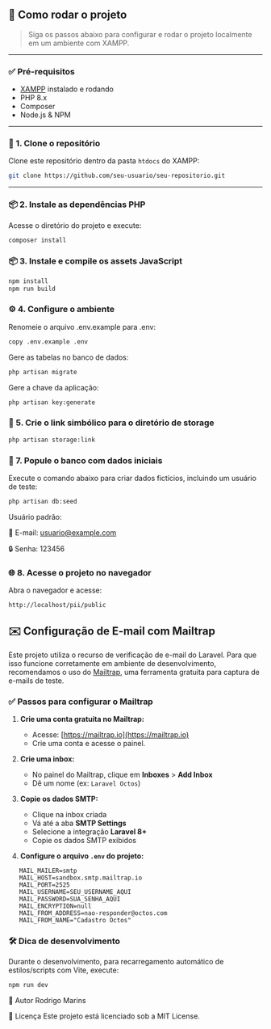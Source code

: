 ## 🚀 Como rodar o projeto

> Siga os passos abaixo para configurar e rodar o projeto localmente em um ambiente com XAMPP.

---

### ✅ Pré-requisitos

- [XAMPP](https://www.apachefriends.org/index.html) instalado e rodando
- PHP 8.x
- Composer
- Node.js & NPM

---

### 📁 1. Clone o repositório

Clone este repositório dentro da pasta `htdocs` do XAMPP:

```bash
git clone https://github.com/seu-usuario/seu-repositorio.git
````
---
### 📦 2. Instale as dependências PHP
Acesse o diretório do projeto e execute:

```bash 
composer install
```

### 📦 3. Instale e compile os assets JavaScript

```bash
npm install
npm run build
```

### ⚙️ 4. Configure o ambiente
Renomeie o arquivo .env.example para .env:

```bash 
copy .env.example .env
```
Gere as tabelas no banco de dados:
```bash 
php artisan migrate
```
Gere a chave da aplicação:
```bash 
php artisan key:generate
```
### 🔗 5. Crie o link simbólico para o diretório de storage
```bash 
php artisan storage:link
```

### 🌱 7. Popule o banco com dados iniciais
Execute o comando abaixo para criar dados fictícios, incluindo um usuário de teste:

```bash 
php artisan db:seed
```

Usuário padrão:

📧 E-mail: usuario@example.com

🔒 Senha: 123456

### 🌐 8. Acesse o projeto no navegador
Abra o navegador e acesse:
```bash 
http://localhost/pii/public
```
## ✉️ Configuração de E-mail com Mailtrap

Este projeto utiliza o recurso de verificação de e-mail do Laravel. Para que isso funcione corretamente em ambiente de desenvolvimento, recomendamos o uso do [Mailtrap](https://mailtrap.io), uma ferramenta gratuita para captura de e-mails de teste.

### ✅ Passos para configurar o Mailtrap

1. **Crie uma conta gratuita no Mailtrap:**
   - Acesse: [https://mailtrap.io](https://mailtrap.io)
   - Crie uma conta e acesse o painel.

2. **Crie uma inbox:**
   - No painel do Mailtrap, clique em **Inboxes** > **Add Inbox**
   - Dê um nome (ex: `Laravel Octos`)

3. **Copie os dados SMTP:**
   - Clique na inbox criada
   - Vá até a aba **SMTP Settings**
   - Selecione a integração **Laravel 8+**
   - Copie os dados SMTP exibidos

4. **Configure o arquivo `.env` do projeto:**

```
   MAIL_MAILER=smtp
   MAIL_HOST=sandbox.smtp.mailtrap.io
   MAIL_PORT=2525
   MAIL_USERNAME=SEU_USERNAME_AQUI
   MAIL_PASSWORD=SUA_SENHA_AQUI
   MAIL_ENCRYPTION=null
   MAIL_FROM_ADDRESS=nao-responder@octos.com
   MAIL_FROM_NAME="Cadastro Octos"
```

### 🛠️ Dica de desenvolvimento
Durante o desenvolvimento, para recarregamento automático de estilos/scripts com Vite, execute:
```bash 
npm run dev
```


👤 Autor Rodrigo Marins

📄 Licença
Este projeto está licenciado sob a MIT License.
